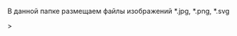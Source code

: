 В данной папке размещаем файлы изображений *.jpg, *.png, *.svg
  <!DOCTYPE html>
<html lang="en">
    <head>
        <meta charset="UTF-8">
        <meta http-equiv="X-UA-Compatible"content="]
        <meta name="viewport" content="width=device=width, initial=scale=1.0>
        <title>Document</title>
    </head>
    <body>
  <img src="/images/minudobrenija.jpg" class="img">
    </body>
</html>>  